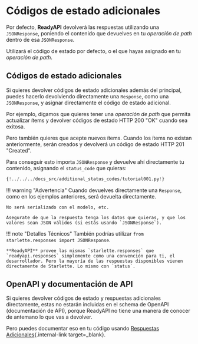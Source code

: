 # Códigos de estado adicionales

Por defecto, **ReadyAPI** devolverá las respuestas utilizando una `JSONResponse`, poniendo el contenido que devuelves en tu *operación de path* dentro de esa `JSONResponse`.

Utilizará el código de estado por defecto, o el que hayas asignado en tu *operación de path*.

## Códigos de estado adicionales

Si quieres devolver códigos de estado adicionales además del principal, puedes hacerlo devolviendo directamente una `Response`, como una `JSONResponse`, y asignar directamente el código de estado adicional.

Por ejemplo, digamos que quieres tener una *operación de path* que permita actualizar ítems y devolver códigos de estado HTTP 200 "OK" cuando sea exitosa.

Pero también quieres que acepte nuevos ítems. Cuando los ítems no existan anteriormente, serán creados y devolverá un código de estado HTTP 201 "Created".

Para conseguir esto importa `JSONResponse` y devuelve ahí directamente tu contenido, asignando el `status_code` que quieras:

```Python hl_lines="4  25"
{!../../../docs_src/additional_status_codes/tutorial001.py!}
```

!!! warning "Advertencia"
    Cuando devuelves directamente una `Response`, como en los ejemplos anteriores, será devuelta directamente.

    No será serializado con el modelo, etc.

    Asegurate de que la respuesta tenga los datos que quieras, y que los valores sean JSON válidos (si estás usando `JSONResponse`).

!!! note "Detalles Técnicos"
    También podrías utilizar `from starlette.responses import JSONResponse`.

    **ReadyAPI** provee las mismas `starlette.responses` que `readyapi.responses` simplemente como una convención para ti, el desarrollador. Pero la mayoría de las respuestas disponibles vienen directamente de Starlette. Lo mismo con `status`.

## OpenAPI y documentación de API

Si quieres devolver códigos de estado y respuestas adicionales directamente, estas no estarán incluidas en el schema de OpenAPI (documentación de API), porque ReadyAPI no tiene una manera de conocer de antemano lo que vas a devolver.

Pero puedes documentar eso en tu código usando [Respuestas Adicionales](additional-responses.md){.internal-link target=_blank}.
